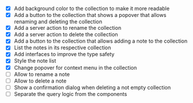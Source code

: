 - [x] Add background color to the collection to make it more readable
- [x] Add a button to the collection that shows a popover that allows renaming and deleting the collection
- [x] Add a server action to rename the collection
- [x] Add a server action to delete the collection
- [x] Add a button to the collection that allows adding a note to the collection
- [x] List the notes in its respective collection
- [x] Add interfaces to improve the type safety
- [x] Style the note list
- [x] Change popover for context menu in the collection
- [ ] Allow to rename a note
- [ ] Allow to delete a note
- [ ] Show a confirmation dialog when deleting a not empty collection
- [ ] Separate the query logic from the components
